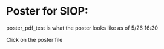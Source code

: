 # Poster for SIOP:

poster_pdf_test is what the poster looks like as of 5/26 16:30 

Click on the poster file 
